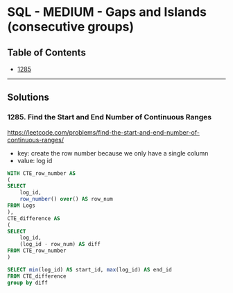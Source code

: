 # SQL - MEDIUM - Gaps and Islands (consecutive groups)

## Table of Contents
- [1285](#1285)
  
---

## Solutions 

### 1285. Find the Start and End Number of Continuous Ranges
https://leetcode.com/problems/find-the-start-and-end-number-of-continuous-ranges/

- key: create the row number because we only have a single column
- value: log id

```sql
WITH CTE_row_number AS 
(
SELECT 
    log_id, 
    row_number() over() AS row_num 
FROM Logs
),
CTE_difference AS
(
SELECT 
    log_id, 
    (log_id - row_num) AS diff 
FROM CTE_row_number
)

SELECT min(log_id) AS start_id, max(log_id) AS end_id
FROM CTE_difference
group by diff
```

